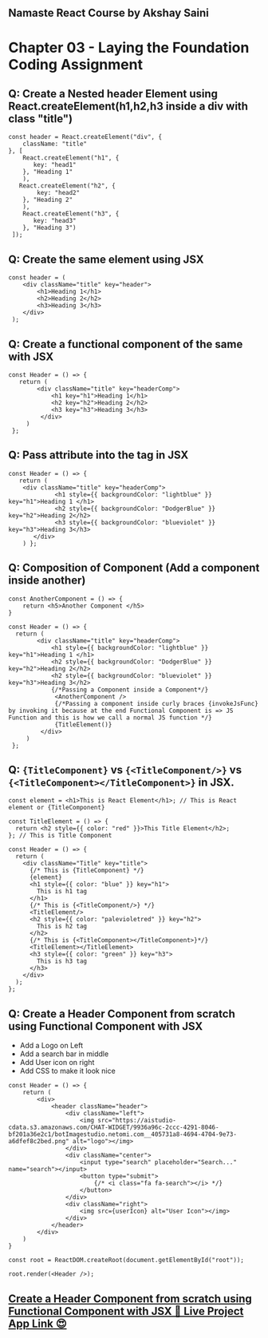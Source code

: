 ## Namaste React Course by Akshay Saini
# Chapter 03 - Laying the Foundation Coding Assignment

## Q: Create a Nested header Element using React.createElement(h1,h2,h3 inside a div with class "title")
```
const header = React.createElement("div", {
    className: "title"
}, [
    React.createElement("h1", {
       key: "head1"
    }, "Heading 1"
    ),
   React.createElement("h2", {
        key: "head2"
    }, "Heading 2"
    ),
    React.createElement("h3", {
       key: "head3"
    }, "Heading 3")
 ]);
 ```


 ## Q: Create the same element using JSX
```
const header = (
    <div className="title" key="header">
        <h1>Heading 1</h1> 
        <h2>Heading 2</h2>
        <h3>Heading 3</h3>
    </div>
 );
 ```


## Q: Create a functional component of the same with JSX
```
const Header = () => {
   return (
        <div className="title" key="headerComp">
            <h1 key="h1">Heading 1</h1>
            <h2 key="h2">Heading 2</h2>
            <h3 key="h3">Heading 3</h3>
         </div>
     )
 };
```


## Q: Pass attribute into the tag in JSX
```
const Header = () => {
   return (
    <div className="title" key="headerComp">
             <h1 style={{ backgroundColor: "lightblue" }} key="h1">Heading 1 </h1>
             <h2 style={{ backgroundColor: "DodgerBlue" }} key="h2">Heading 2</h2>
             <h3 style={{ backgroundColor: "blueviolet" }} key="h3">Heading 3</h3>
       </div>
    ) };
```


## Q: Composition of Component (Add a component inside another)
```
const AnotherComponent = () => {
    return <h5>Another Component </h5>
}

const Header = () => {
  return (
        <div className="title" key="headerComp">
            <h1 style={{ backgroundColor: "lightblue" }} key="h1">Heading 1 </h1>
            <h2 style={{ backgroundColor: "DodgerBlue" }} key="h2">Heading 2</h2>
            <h2 style={{ backgroundColor: "blueviolet" }} key="h3">Heading 3</h2>
            {/*Passing a Component inside a Component*/}
             <AnotherComponent />
             {/*Passing a component inside curly braces {invokeJsFunc} by invoking it because at the end Functional Component is => JS Function and this is how we call a normal JS function */}
             {TitleElement()}
         </div>
     )
 };
```


## Q: `{TitleComponent}` vs `{<TitleComponent/>}` vs `{<TitleComponent></TitleComponent>}` in JSX.
```
const element = <h1>This is React Element</h1>; // This is React element or {TitleComponent}

const TitleElement = () => {
  return <h2 style={{ color: "red" }}>This Title Element</h2>;
}; // This is Title Component

const Header = () => {
  return (
    <div className="Title" key="title">
      {/* This is {TitleComponent} */}
      {element}
      <h1 style={{ color: "blue" }} key="h1">
        This is h1 tag
      </h1>
      {/* This is {<TitleComponent/>} */}
      <TitleElement/>
      <h2 style={{ color: "palevioletred" }} key="h2">
        This is h2 tag
      </h2>
      {/* This is {<TitleComponent></TitleComponent>}*/}
      <TitleElement></TitleElement>
      <h3 style={{ color: "green" }} key="h3">
        This is h3 tag
      </h3>
    </div>
  );
};
```


## Q: Create a Header Component from scratch using Functional Component with JSX
- Add a Logo on Left
- Add a search bar in middle
- Add User icon on right
- Add CSS to make it look nice

```
const Header = () => {
    return (
        <div>
            <header className="header">
                <div className="left">
                    <img src="https://aistudio-cdata.s3.amazonaws.com/CHAT-WIDGET/9936a96c-2ccc-4291-8046-bf201a36e2c1/botImagestudio.netomi.com__405731a8-4694-4704-9e73-a6dfef8c2bed.png" alt="logo"></img>
                </div>
                <div className="center">
                    <input type="search" placeholder="Search..." name="search"></input>
                    <button type="submit">
                        {/* <i class="fa fa-search"></i> */}
                    </button>
                </div>
                <div className="right">
                    <img src={userIcon} alt="User Icon"></img>
                </div>
            </header>
        </div>
    )
}

const root = ReactDOM.createRoot(document.getElementById("root"));

root.render(<Header />);
```

## [Create a Header Component from scratch using Functional Component with JSX 🚀 Live Project App Link 😍](https://eloquent-piroshki-b69494.netlify.app/)

 
